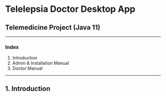 # Telelepsia Doctor Desktop App
## Telemedicine Project (Java 11)
-------------------------------
### Index

1. Introduction
2. Admin & Installation Manual
3. Doctor Manual

-------------------------------

## 1. Introduction
